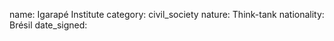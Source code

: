 name: Igarapé Institute
category: civil_society
nature:  Think-tank
nationality: Brésil
date_signed:
    